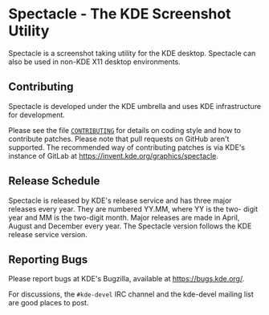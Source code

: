 # Spectacle - The KDE Screenshot Utility

Spectacle is a screenshot taking utility for the KDE desktop. Spectacle
can also be used in non-KDE X11 desktop environments.

## Contributing

Spectacle is developed under the KDE umbrella and uses KDE infrastructure
for development.

Please see the file [`CONTRIBUTING`](./CONTRIBUTING) for details on coding style and how
to contribute patches. Please note that pull requests on GitHub aren't
supported. The recommended way of contributing patches is via KDE's
instance of GitLab at https://invent.kde.org/graphics/spectacle.

## Release Schedule

Spectacle is released by KDE's release service and has three
major releases every year. They are numbered YY.MM, where YY is the two-
digit year and MM is the two-digit month. Major releases are made in April,
August and December every year. The Spectacle version follows the KDE
release service version.

## Reporting Bugs

Please report bugs at KDE's Bugzilla, available at https://bugs.kde.org/.

For discussions, the `#kde-devel` IRC channel and the kde-devel mailing list
are good places to post.
